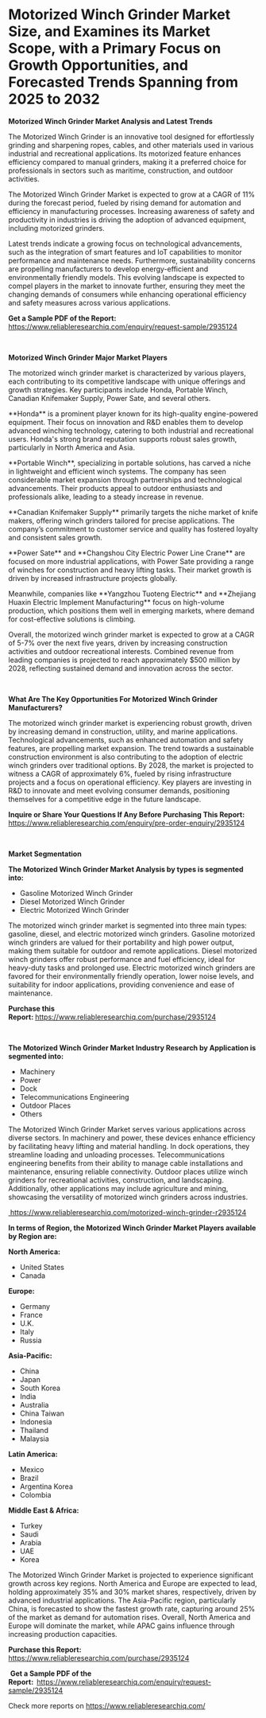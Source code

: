 <p><h1>Motorized Winch Grinder Market Size, and Examines its Market Scope, with a Primary Focus on Growth Opportunities, and Forecasted Trends Spanning from 2025 to 2032</h1></p><p><strong>Motorized Winch Grinder Market Analysis and Latest Trends</strong></p>
<p><p>The Motorized Winch Grinder is an innovative tool designed for effortlessly grinding and sharpening ropes, cables, and other materials used in various industrial and recreational applications. Its motorized feature enhances efficiency compared to manual grinders, making it a preferred choice for professionals in sectors such as maritime, construction, and outdoor activities.</p><p>The Motorized Winch Grinder Market is expected to grow at a CAGR of 11% during the forecast period, fueled by rising demand for automation and efficiency in manufacturing processes. Increasing awareness of safety and productivity in industries is driving the adoption of advanced equipment, including motorized grinders. </p><p>Latest trends indicate a growing focus on technological advancements, such as the integration of smart features and IoT capabilities to monitor performance and maintenance needs. Furthermore, sustainability concerns are propelling manufacturers to develop energy-efficient and environmentally friendly models. This evolving landscape is expected to compel players in the market to innovate further, ensuring they meet the changing demands of consumers while enhancing operational efficiency and safety measures across various applications.</p></p>
<p><strong>Get a Sample PDF of the Report:&nbsp;</strong> <a href="https://www.reliableresearchiq.com/enquiry/request-sample/2935124?utm_campaign=3109&utm_medium=2&utm_source=Github&utm_content=ia&utm_term=14032025&utm_id=motorized-winch-grinder">https://www.reliableresearchiq.com/enquiry/request-sample/2935124</a></p>
<p>&nbsp;</p>
<p><strong>Motorized Winch Grinder Major Market Players</strong></p>
<p><p>The motorized winch grinder market is characterized by various players, each contributing to its competitive landscape with unique offerings and growth strategies. Key participants include Honda, Portable Winch, Canadian Knifemaker Supply, Power Sate, and several others.</p><p>**Honda** is a prominent player known for its high-quality engine-powered equipment. Their focus on innovation and R&D enables them to develop advanced winching technology, catering to both industrial and recreational users. Honda's strong brand reputation supports robust sales growth, particularly in North America and Asia.</p><p>**Portable Winch**, specializing in portable solutions, has carved a niche in lightweight and efficient winch systems. The company has seen considerable market expansion through partnerships and technological advancements. Their products appeal to outdoor enthusiasts and professionals alike, leading to a steady increase in revenue.</p><p>**Canadian Knifemaker Supply** primarily targets the niche market of knife makers, offering winch grinders tailored for precise applications. The company’s commitment to customer service and quality has fostered loyalty and consistent sales growth.</p><p>**Power Sate** and **Changshou City Electric Power Line Crane** are focused on more industrial applications, with Power Sate providing a range of winches for construction and heavy lifting tasks. Their market growth is driven by increased infrastructure projects globally.</p><p>Meanwhile, companies like **Yangzhou Tuoteng Electric** and **Zhejiang Huaxin Electric Implement Manufacturing** focus on high-volume production, which positions them well in emerging markets, where demand for cost-effective solutions is climbing.</p><p>Overall, the motorized winch grinder market is expected to grow at a CAGR of 5-7% over the next five years, driven by increasing construction activities and outdoor recreational interests. Combined revenue from leading companies is projected to reach approximately $500 million by 2028, reflecting sustained demand and innovation across the sector.</p></p>
<p>&nbsp;</p>
<p><strong>What Are The Key Opportunities For Motorized Winch Grinder Manufacturers?</strong></p>
<p><p>The motorized winch grinder market is experiencing robust growth, driven by increasing demand in construction, utility, and marine applications. Technological advancements, such as enhanced automation and safety features, are propelling market expansion. The trend towards a sustainable construction environment is also contributing to the adoption of electric winch grinders over traditional options. By 2028, the market is projected to witness a CAGR of approximately 6%, fueled by rising infrastructure projects and a focus on operational efficiency. Key players are investing in R&D to innovate and meet evolving consumer demands, positioning themselves for a competitive edge in the future landscape.</p></p>
<p><strong>Inquire or Share Your Questions If Any Before Purchasing This Report:</strong> <a href="https://www.reliableresearchiq.com/enquiry/pre-order-enquiry/2935124?utm_campaign=3109&utm_medium=2&utm_source=Github&utm_content=ia&utm_term=14032025&utm_id=motorized-winch-grinder">https://www.reliableresearchiq.com/enquiry/pre-order-enquiry/2935124</a></p>
<p>&nbsp;</p>
<p><strong>Market Segmentation</strong></p>
<p><strong>The Motorized Winch Grinder Market Analysis by types is segmented into:</strong></p>
<p><ul><li>Gasoline Motorized Winch Grinder</li><li>Diesel Motorized Winch Grinder</li><li>Electric Motorized Winch Grinder</li></ul></p>
<p><p>The motorized winch grinder market is segmented into three main types: gasoline, diesel, and electric motorized winch grinders. Gasoline motorized winch grinders are valued for their portability and high power output, making them suitable for outdoor and remote applications. Diesel motorized winch grinders offer robust performance and fuel efficiency, ideal for heavy-duty tasks and prolonged use. Electric motorized winch grinders are favored for their environmentally friendly operation, lower noise levels, and suitability for indoor applications, providing convenience and ease of maintenance.</p></p>
<p><strong>Purchase this Report:&nbsp;</strong><a href="https://www.reliableresearchiq.com/purchase/2935124?utm_campaign=3109&utm_medium=2&utm_source=Github&utm_content=ia&utm_term=14032025&utm_id=motorized-winch-grinder">https://www.reliableresearchiq.com/purchase/2935124</a></p>
<p>&nbsp;</p>
<p><strong>The Motorized Winch Grinder Market Industry Research by Application is segmented into:</strong></p>
<p><ul><li>Machinery</li><li>Power</li><li>Dock</li><li>Telecommunications Engineering</li><li>Outdoor Places</li><li>Others</li></ul></p>
<p><p>The Motorized Winch Grinder Market serves various applications across diverse sectors. In machinery and power, these devices enhance efficiency by facilitating heavy lifting and material handling. In dock operations, they streamline loading and unloading processes. Telecommunications engineering benefits from their ability to manage cable installations and maintenance, ensuring reliable connectivity. Outdoor places utilize winch grinders for recreational activities, construction, and landscaping. Additionally, other applications may include agriculture and mining, showcasing the versatility of motorized winch grinders across industries.</p></p>
<p><a href="https://www.reliableresearchiq.com/motorized-winch-grinder-r2935124?utm_campaign=3109&utm_medium=2&utm_source=Github&utm_content=ia&utm_term=14032025&utm_id=motorized-winch-grinder">&nbsp;https://www.reliableresearchiq.com/motorized-winch-grinder-r2935124</a></p>
<p><strong>In terms of Region, the Motorized Winch Grinder Market Players available by Region are:</strong></p>
<p>
    <p> <strong> North America: </strong>
        <ul>
            <li>United States</li>
            <li>Canada</li>
        </ul>
        </p> 
    <p> <strong> Europe: </strong>
        <ul>
            <li>Germany</li>
            <li>France</li>
            <li>U.K.</li>
            <li>Italy</li>
            <li>Russia</li>
        </ul>
        </p> 
    <p> <strong> Asia-Pacific: </strong>
        <ul>
            <li>China</li>
            <li>Japan</li>
            <li>South Korea</li>
            <li>India</li>
            <li>Australia</li>
            <li>China Taiwan</li>
            <li>Indonesia</li>
            <li>Thailand</li>
            <li>Malaysia</li>
        </ul>
        </p> 
    <p> <strong> Latin America: </strong>
        <ul>
            <li>Mexico</li>
            <li>Brazil</li>
            <li>Argentina Korea</li>
            <li>Colombia</li>
        </ul>
        </p> 
    <p> <strong> Middle East & Africa: </strong>
        <ul>
            <li>Turkey</li>
            <li>Saudi</li>
            <li>Arabia</li>
            <li>UAE</li>
            <li>Korea</li>
        </ul>
    </p>
    </p>
<p><p>The Motorized Winch Grinder Market is projected to experience significant growth across key regions. North America and Europe are expected to lead, holding approximately 35% and 30% market shares, respectively, driven by advanced industrial applications. The Asia-Pacific region, particularly China, is forecasted to show the fastest growth rate, capturing around 25% of the market as demand for automation rises. Overall, North America and Europe will dominate the market, while APAC gains influence through increasing production capacities.</p></p>
<p><strong>Purchase this Report: </strong><a href="https://www.reliableresearchiq.com/purchase/2935124?utm_campaign=3109&utm_medium=2&utm_source=Github&utm_content=ia&utm_term=14032025&utm_id=motorized-winch-grinder">https://www.reliableresearchiq.com/purchase/2935124</a></p>
<p>&nbsp;<strong>Get a Sample PDF of the Report:&nbsp;&nbsp;</strong><a href="https://www.reliableresearchiq.com/enquiry/request-sample/2935124?utm_campaign=3109&utm_medium=2&utm_source=Github&utm_content=ia&utm_term=14032025&utm_id=motorized-winch-grinder">https://www.reliableresearchiq.com/enquiry/request-sample/2935124</a></p>
<p><strong></strong></p>
<p>Check more reports on <a href="https://www.reliableresearchiq.com/?utm_campaign=3109&utm_medium=2&utm_source=Github&utm_content=ia&utm_term=14032025&utm_id=motorized-winch-grinder">https://www.reliableresearchiq.com/</a></p>